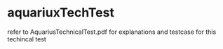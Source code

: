# aquariuxTechTest
refer to AquariusTechnicalTest.pdf for explanations and testcase for this techincal test
